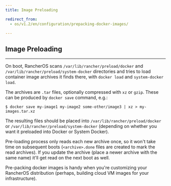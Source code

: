 ```yaml
---
title: Image Preloading

redirect_from:
  - os/v1.2/en/configuration/prepacking-docker-images/

---
```


## Image Preloading
---

On boot, RancherOS scans `/var/lib/rancher/preload/docker` and `/var/lib/rancher/preload/system-docker` directories and tries to load container image archives it finds there, with `docker load` and `system-docker load`.

The archives are `.tar` files, optionally compressed with `xz` or `gzip`. These can be produced by `docker save` command, e.g.:

```
$ docker save my-image1 my-image2 some-other/image3 | xz > my-images.tar.xz
```

The resulting files should be placed into `/var/lib/rancher/preload/docker` or `/var/lib/rancher/preload/system-docker` (depending on whether you want it preloaded into Docker or System Docker).

Pre-loading process only reads each new archive once, so it won't take time on subsequent boots (`<archive>.done` files are created to mark the read archives). If you update the archive (place a newer archive with the same name) it'll get read on the next boot as well.

Pre-packing docker images is handy when you're customizing your RancherOS distribution (perhaps, building cloud VM images for your infrastructure).
